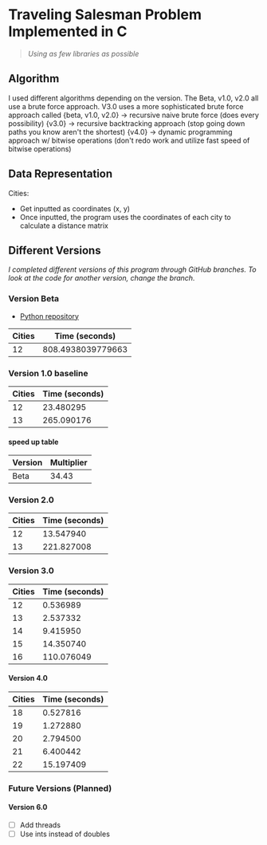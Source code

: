 # Traveling Salesman Problem Implemented in C

> *Using as few libraries as possible*

## Algorithm

I used different algorithms depending on the version. The Beta, v1.0, v2.0 all use a brute force approach. V3.0 uses a more sophisticated brute force approach called 
{beta, v1.0, v2.0} -> recursive naive brute force (does every possibility)
{v3.0} -> recursive backtracking approach (stop going down paths you know aren't the shortest)
{v4.0} -> dynamic  programming approach w/ bitwise operations (don't redo work and utilize fast speed of bitwise operations)

## Data Representation

Cities:
- Get inputted as coordinates (x, y)
- Once inputted, the program uses the coordinates of each city to calculate a distance matrix

## Different Versions

*I completed different versions of this program through GitHub branches. To look at the code for another version, change the branch.*

### Version Beta 
- [Python repository](https://github.com/19sblanco/tsp_python)

| Cities | Time (seconds) |
|--------|----------------|
| 12 | 808.4938039779663 |

### Version 1.0 baseline

| Cities | Time (seconds) |
|--------|----------------|
| 12 | 23.480295 |
| 13 | 265.090176 |

#### speed up table
| Version | Multiplier |
| ------- | ---------- |
| Beta | 34.43 |




### Version 2.0 

| Cities | Time (seconds) |
|--------|----------------|
| 12 | 13.547940 |
| 13 | 221.827008 |

### Version 3.0 

| Cities | Time (seconds) |
|--------|----------------|
| 12 | 0.536989 |
| 13 | 2.537332 |
| 14 | 9.415950 |
| 15 | 14.350740 |
| 16 | 110.076049 |


#### Version 4.0

| Cities | Time (seconds) |
|--------|----------------|
| 18 | 0.527816 |
| 19 | 1.272880 |
| 20 | 2.794500 |
| 21 | 6.400442 |
| 22 | 15.197409 |

### Future Versions (Planned)

#### Version 6.0
- [ ] Add threads
- [ ] Use ints instead of doubles